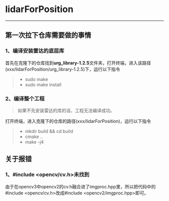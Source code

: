 # lidarForPosition
------
## 第一次拉下仓库需要做的事情
### 1、编译安装雷达的底层库
首先在克隆下的仓库找到**urg_library-1.2.5**文件夹，打开终端，进入该路径(xxx/lidarForPosition/urg_library-1.2.5)下，运行以下指令
> * sudo make
> * sudo make install

### 2、编译整个工程
> 如果不先安装雷达的库的话，工程无法编译成功。

打开终端，进入克隆下的仓库的路径(xxx/lidarForPosition)，运行以下指令
> * mkdir build && cd build
> * cmake ..
> * make -j4

## 关于报错
### 1、#include <opencv/cv.h>未找到
由于在opencv3中opencv2的cv.h融合进了imgproc.hpp里，所以把代码中的#include <opencv/cv.h>改成#include <opencv2/imgproc.hpp>即可。